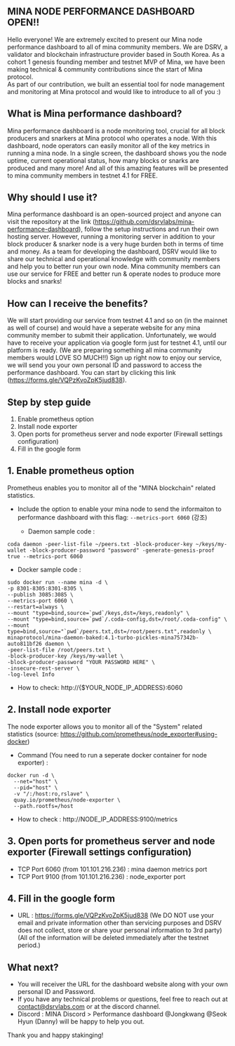 ## MINA NODE PERFORMANCE DASHBOARD OPEN!!

Hello everyone! We are extremely excited to present our Mina node performance dashboard to all of mina community members.
We are DSRV, a validator and blockchain infrastructure provider based in South Korea. As a cohort 1 genesis founding member and testnet MVP of Mina, we have been making technical & community contributions since the start of Mina protocol.  
As part of our contribution, we built an essential tool for node management and monitoring at Mina protocol and would like to introduce to all of you :)

## What is Mina performance dashboard?
Mina performance dashboard is a node monitoring tool, crucial for all block producers and snarkers at Mina protocol who operates a node. 
With this dashboard, node operators can easily monitor all of the key metrics in running a mina node.
In a single screen, the dashboard shows you the node uptime, current operational status, how many blocks or snarks are produced and many more!
And all of this amazing features will be presented to mina community members in testnet 4.1 for FREE.

## Why should I use it?
Mina performance dashboard is an open-sourced project and anyone can visit the repository at the link (https://github.com/dsrvlabs/mina-performance-dashboard), follow the setup instructions and run their own hosting server.
However, running a monitoring server in addition to your block producer & snarker node is a very huge burden both in terms of time and money.
As a team for developing the dashboard, DSRV would like to share our technical and operational knowledge with community members and help you to better run your own node.
Mina community members can use our service for FREE and better run & operate nodes to produce more blocks and snarks! 

## How can I receive the benefits?
We will start providing our service from testnet 4.1 and so on (in the mainnet as well of course) and would have a seperate website for any mina community member to submit their application.
Unfortunately, we would have to receive your application via google form just for testnet 4.1, until our platform is ready. (We are preparing something all mina community members would LOVE SO MUCH!!)
Sign up right now to enjoy our service, we will send you your own personal ID and password to access the performance dashboard.
You can start by clicking this link (https://forms.gle/VQPzKvoZpK5jud838).

## Step by step guide
1. Enable prometheus option
2. Install node exporter
3. Open ports for prometheus server and node exporter (Firewall settings configuration)
4. Fill in the google form

## 1. Enable prometheus option
Prometheus enables you to monitor all of the "MINA blockchain" related statistics.
- Include the option to enable your mina node to send the informaiton to performance dashboard with this flag: `--metrics-port 6060` (강조)

  - Daemon sample code :
```
coda daemon -peer-list-file ~/peers.txt -block-producer-key ~/keys/my-wallet -block-producer-password "password" -generate-genesis-proof true --metrics-port 6060
```

  - Docker sample code :
```
sudo docker run --name mina -d \
-p 8301-8305:8301-8305 \
--publish 3085:3085 \
--metrics-port 6060 \
--restart=always \
--mount "type=bind,source=`pwd`/keys,dst=/keys,readonly" \
--mount "type=bind,source=`pwd`/.coda-config,dst=/root/.coda-config" \
--mount type=bind,source="`pwd`/peers.txt,dst=/root/peers.txt",readonly \
minaprotocol/mina-daemon-baked:4.1-turbo-pickles-mina757342b-auto811bf26 daemon \
-peer-list-file /root/peers.txt \
-block-producer-key /keys/my-wallet \
-block-producer-password "YOUR PASSWORD HERE" \
-insecure-rest-server \
-log-level Info
```
- How to check: http://{$YOUR_NODE_IP_ADDRESS}:6060

## 2. Install node exporter
The node exporter allows you to monitor all of the "System" related statistics (source: https://github.com/prometheus/node_exporter#using-docker)
- Command (You need to run a seperate docker container for node exporter) :
```
docker run -d \
  --net="host" \
  --pid="host" \
  -v "/:/host:ro,rslave" \
  quay.io/prometheus/node-exporter \
  --path.rootfs=/host
 ```
- How to check : http://NODE_IP_ADDRESS:9100/metrics

## 3. Open ports for prometheus server and node exporter (Firewall settings configuration)
- TCP Port 6060 (from 101.101.216.236) : mina daemon metrics port
- TCP Port 9100 (from 101.101.216.236) : node_exporter port

## 4. Fill in the google form
- URL : https://forms.gle/VQPzKvoZpK5jud838
(We DO NOT use your email and private information other than servicing purposes and DSRV does not collect, store or share your personal information to 3rd party)
(All of the information will be deleted immediately after the testnet period.)

## What next?
- You will receiver the URL for the dashboard website along with your own personal ID and Password.
- If you have any technical problems or questions, feel free to reach out  at contact@dsrvlabs.com or at the discord channel.
- Discord : MINA Discord > Performance dashboard
@Jongkwang @Seok Hyun (Danny) will be happy to help you out.

Thank you and happy stakinging! 
